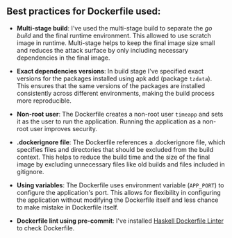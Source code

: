 ## Best practices for Dockerfile used:

- **Multi-stage build**: I've used the multi-stage build to separate the *go build* and the final runtime environment. This allowed to use scratch image in runtime. Multi-stage helps to keep the final image size small and reduces the attack surface by only including necessary dependencies in the final image.

- **Exact dependencies versions**: In build stage I've specified exact versions for the packages installed using apk add (package `tzdata`). This ensures that the same versions of the packages are installed consistently across different environments, making the build process more reproducible.

- **Non-root user**: The Dockerfile creates a non-root user `timeapp` and sets it as the user to run the application. Running the application as a non-root user improves security.

- **.dockerignore file**: The Dockerfile references a .dockerignore file, which specifies files and directories that should be excluded from the build context. This helps to reduce the build time and the size of the final image by excluding unnecessary files like old builds and files included in gitignore.

- **Using variables**: The Dockerfile uses environment variable (`APP_PORT`) to configure the application's port. This allows for flexibility in configuring the application without modifying the Dockerfile itself and less chance to make mistake in Dockerfile itself.

- **Dockerfile lint using pre-commit**: I've installed [Haskell Dockerfile Linter](https://github.com/hadolint/hadolint) to check Dockerfile.
